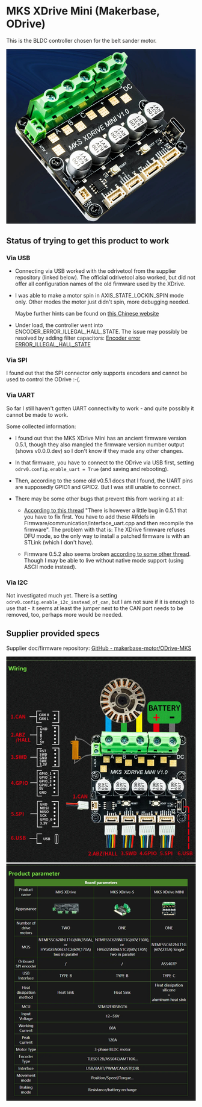 # MKS XDrive Mini (Makerbase, ODrive)

This is the BLDC controller chosen for the belt sander motor.

![MKS XDrive Mini](odrive.jpg)

## Status of trying to get this product to work

### Via USB

- Connecting via USB worked with the odrivetool from the supplier repository (linked below). The official odrivetool also worked, but did not offer all configuration names of the old firmware used by the XDrive.

- I was able to make a motor spin in AXIS_STATE_LOCKIN_SPIN mode only. Other modes the motor just didn't spin, more debugging needed.
  
  Maybe further hints can be found on [this Chinese website](https://blog.csdn.net/gjy_skyblue/category_10813011.html?spm=1001.2014.3001.5482)

- Under load, the controller went into ENCODER_ERROR_ILLEGAL_HALL_STATE. The issue may possibly be resolved by adding filter capacitors: [Encoder error ERROR_ILLEGAL_HALL_STATE](https://discourse.odriverobotics.com/t/encoder-error-error-illegal-hall-state/1047/7)

### Via SPI

I found out that the SPI connector only supports encoders and cannot be used to control the ODrive :-(.

### Via UART

So far I still haven't gotten UART connectivity to work - and quite possibly it cannot be made to work.

Some collected information:

- I found out that the MKS XDrive Mini has an ancient firmware version 0.5.1, though they also mangled the firmware version number output (shows v0.0.0.dev) so I don't know if they made any other changes.

- In that firmware, you have to connect to the ODrive via USB first, setting `odrv0.config.enable_uart = True` (and saving and rebooting).

- Then, according to the some old v0.5.1 docs that I found, the UART pins are supposedly GPIO1 and GPIO2. But I was still unable to connect.

- There may be some other bugs that prevent this from working at all:
  
   * [According to this thread](https://discourse.odriverobotics.com/t/odrive-communication-over-uart/8575) "There is however a little bug in 0.5.1 that you have to fix first. You have to add these #ifdefs in Firmware/communication/interface_uart.cpp and then recompile the firmware". The problem with that is: The XDrive firmware refuses DFU mode, so the only way to install a patched firmware is with an STLink (which I don't have).
  
   * Firmware 0.5.2 also seems broken [according to some other thread](https://discourse.odriverobotics.com/t/odrive-ignores-most-requests-in-uart-native-mode/7368/17). Though I may be able to live without native mode support (using ASCII mode instead).

### Via I2C

Not investigated much yet. There is a setting `odrv0.config.enable_i2c_instead_of_can`, but I am not sure if it is enough to use that - it seems at least the jumper next to the CAN port needs to be removed, too, perhaps more would be needed.

## Supplier provided specs

Supplier doc/firmware repository: [GitHub - makerbase-motor/ODrive-MKS](https://github.com/makerbase-motor/ODrive-MKS)

![Pinout](pinout.webp)
![Specs](specs.webp)
